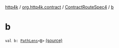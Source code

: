 [http4k](../../index.md) / [org.http4k.contract](../index.md) / [ContractRouteSpec4](index.md) / [b](./b.md)

# b

`val b: `[`PathLens`](../../org.http4k.lens/-path-lens/index.md)`<`[`B`](-binder/index.md#B)`>` [(source)](https://github.com/http4k/http4k/blob/master/http4k-contract/src/main/kotlin/org/http4k/contract/routeSpec.kt#L88)